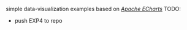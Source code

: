 simple data-visualization examples based on *[Apache ECharts](https://echarts.apache.org/zh/index.html)*
TODO: 
- push EXP4 to repo